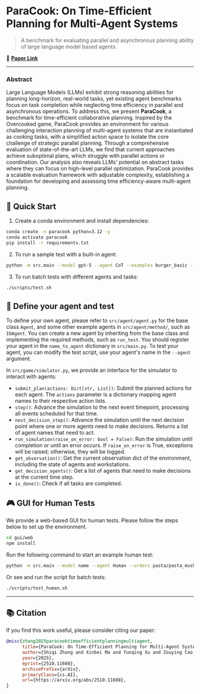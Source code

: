 # ParaCook: On Time-Efficient Planning for Multi-Agent Systems

> A benchmark for evaluating parallel and asynchronous planning ability of large language model based agents.

📌 **[Paper Link](https://arxiv.org/abs/2510.11608)**

---

### Abstract
Large Language Models (LLMs) exhibit strong reasoning abilities for planning long-horizon, real-world tasks, yet existing agent benchmarks focus on task completion while neglecting time efficiency in parallel and asynchronous operations. To address this, we present **ParaCook**, a benchmark for time-efficient collaborative planning. Inspired by the Overcooked game, ParaCook provides an environment for various challenging interaction planning of multi-agent systems that are instantiated as cooking tasks, with a simplified action space to isolate the core challenge of strategic parallel planning. Through a comprehensive evaluation of state-of-the-art LLMs, we find that current approaches achieve suboptimal plans, which struggle with parallel actions or coordination. Our analysis also reveals LLMs' potential on abstract tasks where they can focus on high-level parallel optimization. ParaCook provides a scalable evaluation framework with adjustable complexity, establishing a foundation for developing and assessing time efficiency-aware multi-agent planning.


## 🚀 Quick Start

1. Create a conda environment and install dependencies:

```bash
conda create -n paracook python=3.12 -y
conda activate paracook
pip install -r requirements.txt
```

2. To run a sample test with a built-in agent:

```bash
python -m src.main --model gpt-5 --agent CoT --examples burger_basic --orders burger/burger_basic --map config/map_examples/map2.json
```

3. To run batch tests with different agents and tasks:

```bash
./scripts/test.sh
```

## 🧩 Define your agent and test

To define your own agent, please refer to `src/agent/agent.py` for the base class `Agent`, and some other example agents in `src/agent/method/`, such as `IOAgent`. You can create a new agent by inheriting from the base class and implementing the required methods, such as `run_test`.
You should register your agent in the `name_to_agent` dictionary in `src/main.py`.
To test your agent, you can modify the test script, use your agent's name in the `--agent` argument.

In `src/game/simulator.py`, we provide an interface for the simulator to interact with agents:

- `submit_plan(actions: Dict[str, List])`: Submit the planned actions for each agent. The `actions` parameter is a dictionary mapping agent names to their respective action lists.
- `step()`: Advance the simulation to the next event timepoint, processing all events scheduled for that time.
- `next_decision_step()`: Advance the simulation until the next decision point where one or more agents need to make decisions. Returns a list of agent names that need to act.
- `run_simulation(raise_on_error: bool = False)`: Run the simulation until completion or until an error occurs. If `raise_on_error` is True, exceptions will be raised; otherwise, they will be logged.
- `get_observation()`: Get the current observation dict of the environment, including the state of agents and workstations.
- `get_decision_agents()`: Get a list of agents that need to make decisions at the current time step.
- `is_done()`: Check if all tasks are completed.


## 🎮 GUI for Human Tests

We provide a web-based GUI for human tests. Please follow the steps below to set up the environment.

```bash
cd gui/web
npm install
```

Run the following command to start an example human test:

```bash
python -m src.main --model name --agent Human --orders pasta/pasta_mushroom pasta/pasta_tomato --map data/cook/maps/pasta/seed_42/agent_num_2
```

Or see and run the script for batch tests:

```bash
./scripts/test_human.sh
```

---

## 📚 Citation
If you find this work useful, please consider citing our paper:

```bibtex
@misc{zhang2025paracooktimeefficientplanningmultiagent,
      title={ParaCook: On Time-Efficient Planning for Multi-Agent Systems}, 
      author={Shiqi Zhang and Xinbei Ma and Yunqing Xu and Zouying Cao and Pengrui Lu and Haobo Yuan and Tiancheng Shen and Zhuosheng Zhang and Hai Zhao and Ming-Hsuan Yang},
      year={2025},
      eprint={2510.11608},
      archivePrefix={arXiv},
      primaryClass={cs.AI},
      url={https://arxiv.org/abs/2510.11608}, 
}
```




